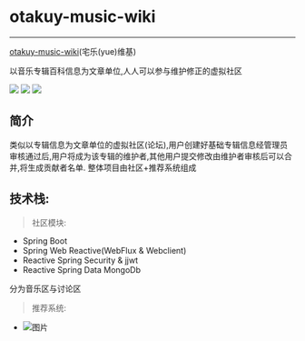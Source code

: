 # otakuy-music-wiki
***

[otakuy-music-wiki](https://otakuy,com)(宅乐(yue)维基)

以音乐专辑百科信息为文章单位,人人可以参与维护修正的虚拟社区

![](https://img.shields.io/github/stars/OysterQAQ/otakuy-music-wiki.svg) ![](https://img.shields.io/github/forks/OysterQAQ/otakuy-music-wiki.svg) ![](https://img.shields.io/badge/license-AGPLv3-blue.svg)
## 简介
类似以专辑信息为文章单位的虚拟社区(论坛),用户创建好基础专辑信息经管理员审核通过后,用户将成为该专辑的维护者,其他用户提交修改由维护者审核后可以合并,将生成贡献者名单.
整体项目由社区+推荐系统组成
## 技术栈:
>  社区模块:
* Spring Boot
* Spring Web Reactive(WebFlux & Webclient)
* Reactive Spring Security & jjwt
* Reactive Spring Data MongoDb

分为音乐区与讨论区

>  推荐系统:

* ![图片](https://ws4.sinaimg.cn/large/006346uDgy1fyizbk6vobj33jf2gxhdt.jpg)
